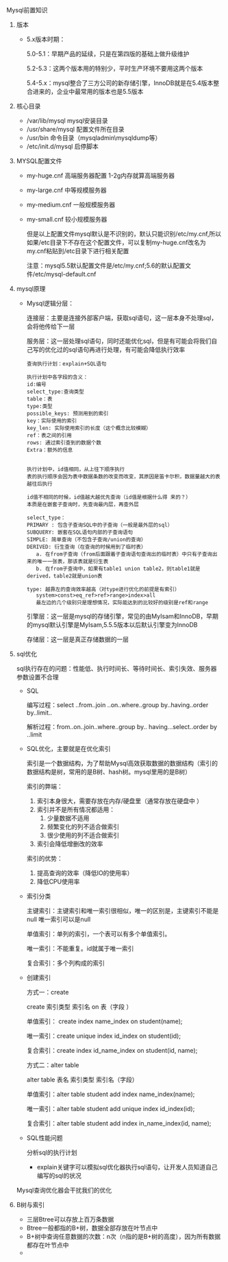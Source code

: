 Mysql前置知识

1. 版本

   * 5.x版本时期：

     5.0-5.1：早期产品的延续，只是在第四版的基础上做升级维护

     5.2-5.3：这两个版本用的特别少，平时生产环境不要用这两个版本

     5.4-5.x：mysql整合了三方公司的新存储引擎，InnoDB就是在5.4版本整合进来的，企业中最常用的版本也是5.5版本

2. 核心目录

   * /var/lib/mysql   mysql安装目录
   * /usr/share/mysql    配置文件所在目录
   * /usr/bin    命令目录（mysqladmin\mysqldump等）
   * /etc/init.d/mysql     启停脚本

3. MYSQL配置文件

   * my-huge.cnf     高端服务器配置    1-2g内存就算高端服务器

   * my-large.cnf     中等规模服务器

   * my-medium.cnf    一般规模服务器

   * my-small.cnf     较小规模服务器

     但是以上配置文件mysql默认是不识别的，默认只能识别/etc/my.cnf,所以如果/etc目录下不存在这个配置文件，可以复制my-huge.cnf改名为my.cnf粘贴到/etc目录下进行相关配置

     注意：mysql5.5默认配置文件是/etc/my.cnf;5.6的默认配置文件/etc/mysql-default.cnf

4. mysql原理

   * Mysql逻辑分层：

     连接层：主要是连接外部客户端，获取sql语句，这一层本身不处理sql，会将他传给下一层

     服务层：这一层处理sql语句，同时还能优化sql，但是有可能会将我们自己写的优化过的sql语句再进行处理，有可能会降低执行效率

     ```
     查询执行计划：explain+SQL语句
     
     执行计划中各字段的含义：
     id:编号
     select_type:查询类型
     table：表
     type:类型
     possible_keys: 预测用到的索引
     key：实际使用的索引
     key_len: 实际使用索引的长度（这个概念比较模糊）
     ref：表之间的引用
     rows: 通过索引查到的数据个数
     Extra：额外的信息
     
     
     执行计划中，id值相同，从上往下顺序执行
     表的执行顺序会因为表中数据条数的改变而改变，其原因是笛卡尔积，数据量越大的表越往后执行
     
     id值不相同的时候，id值越大越优先查询（id值是根据什么得 来的？）
     本质是在嵌套子查询时，先查询最内层，再查外层
     
     select_type：
     PRIMARY : 包含子查询SQL中的子查询（一般是最外层的sql）
     SUBQUERY: 嵌套在SQL语句内部的子查询语句
     SIMPLE: 简单查询（不包含子查询/union的查询）
     DERIVED: 衍生查询（在查询的时候用到了临时表）
     	a. 在from子查询（from后面跟着子查询语句查询出的临时表）中只有子查询出来的唯一一张表，那该表就是衍生表
     	b. 在from子查询中，如果有table1 union table2，则table1就是derived，table2就是union表
     	
     type: 越靠左的查询效率越高（对type进行优化的前提是有索引）
     	system>const>eq_ref>ref>range>index>all
     	最左边的几个级别只是理想情况，实际能达到的比较好的级别是ref和range
     ```

     引擎层：这一层是mysql的存储引擎，常见的由MyIsam和InnoDB，早期的mysql默认引擎是MyIsam,5.5.5版本以后默认引擎变为InnoDB

     存储层：这一层是真正存储数据的一层 

5. sql优化

   sql执行存在的问题：性能低、执行时间长、等待时间长、索引失效、服务器参数设置不合理

   * SQL

     编写过程：select ..from..join ..on..where..group by..having..order by..limit..

     解析过程：from..on..join..where..group by.. having...select..order by ..limit

   * SQL优化，主要就是在优化索引

     索引是一个数据结构，为了帮助Mysql高效获取数据的数据结构（索引的数据结构是树，常用的是B树、hash树。mysql里用的是B树）

     索引的弊端：

      	1. 索引本身很大，需要存放在内存/硬盘里（通常存放在硬盘中 ）
      	2. 索引并不是所有情况都适用：
           	1. 少量数据不适用  
          	2. 频繁变化的列不适合做索引 
          	3. 很少使用的列不适合做索引
     	3. 索引会降低增删改的效率

     索引的优势：

     	1. 提高查询的效率（降低IO的使用率）
      	2. 降低CPU使用率

    * 索引分类

      主键索引：主键索引和唯一索引很相似，唯一的区别是，主键索引不能是null 唯一索引可以是null

      单值索引：单列的索引，一个表可以有多个单值索引。

      唯一索引：不能重复。id就属于唯一索引

      复合索引：多个列构成的索引

   * 创建索引

     方式一：create

     create 索引类型 索引名 on 表（字段 ）

     单值索引： create index name_index on  student(name);

     唯一索引：create unique index id_index on student(id);

     复合索引：create index id_name_index on student(id, name);

     方式二：alter table

     alter table 表名 索引类型  索引名（字段）

     单值索引：alter table student add index name_index(name);

     唯一索引：alter table student add unique index id_index(id);

     复合索引：alter table student add index in_name_index(id, name);

   * SQL性能问题

     分析sql的执行计划

     * explain关键字可以模拟sql优化器执行sql语句，让开发人员知道自己编写的sql的状况

   

   Mysql查询优化器会干扰我们的优化

   

 6. B树与索引

    * 三层Btree可以存放上百万条数据
    * Btree一般都指的B+树，数据全部存放在叶节点中
    * B+树中查询任意数据的次数：n次（n指的是B+树的高度），因为所有数据都存在叶节点中
    * 

